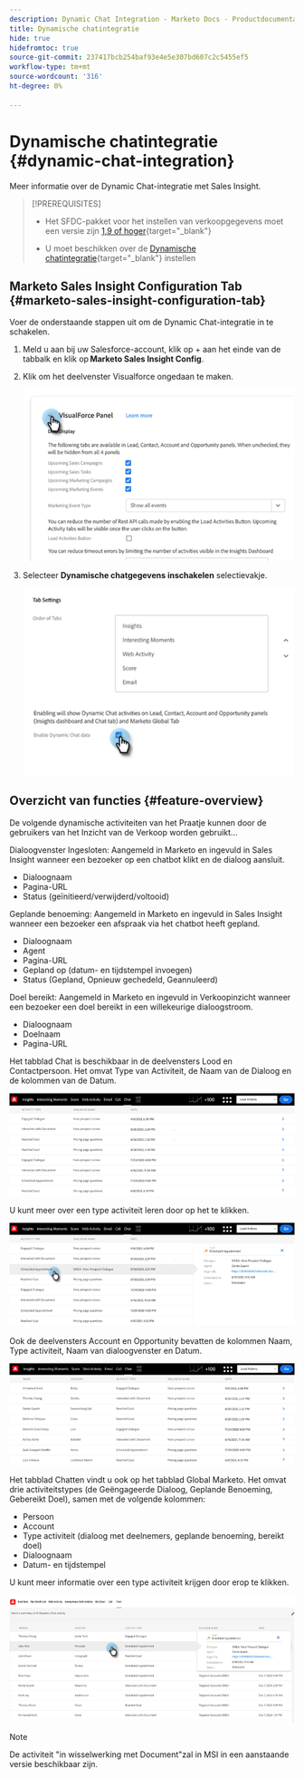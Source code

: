 ```yaml
---
description: Dynamic Chat Integration - Marketo Docs - Productdocumentatie
title: Dynamische chatintegratie
hide: true
hidefromtoc: true
source-git-commit: 237417bcb254baf93e4e5e307bd607c2c5455ef5
workflow-type: tm+mt
source-wordcount: '316'
ht-degree: 0%

---
```


# Dynamische chatintegratie {#dynamic-chat-integration}

Meer informatie over de Dynamic Chat-integratie met Sales Insight.

>[!PREREQUISITES]
>
>* Het SFDC-pakket voor het instellen van verkoopgegevens moet een versie zijn [1,9 of hoger](/help/marketo/product-docs/marketo-sales-insight/msi-for-salesforce/upgrading/upgrading-your-msi-package.md){target=&quot;_blank&quot;}
>
>* U moet beschikken over de [Dynamische chatintegratie](/help/marketo/product-docs/demand-generation/dynamic-chat/dynamic-chat-overview.md){target=&quot;_blank&quot;} instellen


## Marketo Sales Insight Configuration Tab {#marketo-sales-insight-configuration-tab}

Voer de onderstaande stappen uit om de Dynamic Chat-integratie in te schakelen.

1. Meld u aan bij uw Salesforce-account, klik op + aan het einde van de tabbalk en klik op **Marketo Sales Insight Config**.

1. Klik om het deelvenster Visualforce ongedaan te maken.

   ![](assets/dynamic-chat-integration-1.png)

1. Selecteer **Dynamische chatgegevens inschakelen** selectievakje.

   ![](assets/dynamic-chat-integration-2.png)

## Overzicht van functies {#feature-overview}

De volgende dynamische activiteiten van het Praatje kunnen door de gebruikers van het Inzicht van de Verkoop worden gebruikt...

Dialoogvenster Ingesloten: Aangemeld in Marketo en ingevuld in Sales Insight wanneer een bezoeker op een chatbot klikt en de dialoog aansluit.

* Dialoognaam
* Pagina-URL
* Status (geïnitieerd/verwijderd/voltooid)

Geplande benoeming: Aangemeld in Marketo en ingevuld in Sales Insight wanneer een bezoeker een afspraak via het chatbot heeft gepland.

* Dialoognaam
* Agent
* Pagina-URL
* Gepland op (datum- en tijdstempel invoegen)
* Status (Gepland, Opnieuw gechedeld, Geannuleerd)

Doel bereikt: Aangemeld in Marketo en ingevuld in Verkoopinzicht wanneer een bezoeker een doel bereikt in een willekeurige dialoogstroom.

* Dialoognaam
* Doelnaam
* Pagina-URL

Het tabblad Chat is beschikbaar in de deelvensters Lood en Contactpersoon. Het omvat Type van Activiteit, de Naam van de Dialoog en de kolommen van de Datum.

![](assets/dynamic-chat-integration-3.png)

U kunt meer over een type activiteit leren door op het te klikken.

![](assets/dynamic-chat-integration-4.png)

Ook de deelvensters Account en Opportunity bevatten de kolommen Naam, Type activiteit, Naam van dialoogvenster en Datum.

![](assets/dynamic-chat-integration-5.png)

Het tabblad Chatten vindt u ook op het tabblad Global Marketo. Het omvat drie activiteitstypes (de Geëngageerde Dialoog, Geplande Benoeming, Gebereikt Doel), samen met de volgende kolommen:

* Persoon
* Account
* Type activiteit (dialoog met deelnemers, geplande benoeming, bereikt doel)
* Dialoognaam
* Datum- en tijdstempel

U kunt meer informatie over een type activiteit krijgen door erop te klikken.

![](assets/dynamic-chat-integration-6.png)

>[!NOTE]
>
>De activiteit &quot;in wisselwerking met Document&quot;zal in MSI in een aanstaande versie beschikbaar zijn.
